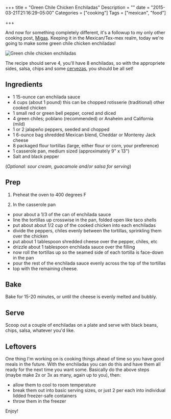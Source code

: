 +++
title = "Green Chile Chicken Enchiladas"
Description = ""
date = "2015-03-21T21:16:29-05:00"
Categories = ["cooking"]
Tags = ["mexican", "food"]

+++

And now for something completely different, it's a followup to my only other cooking post, [Migas](https://fak3r.com/2012/03/16/migas/). Keeping it in the Mexican/Tex-mex realm, today we're going to make some green chile chicken enchiladas!

![Green chile chicken enchiladas](/2015/green_chile_chicken_enchiladas.png "Green chile chicken enchiladas")

<!--more-->

The recipe should serve 4, you'll have 8 enchiladas, so with the appropriete sides, salsa, chips and some [cervezas](http://www.merriam-webster.com/dictionary/cerveza), you should be all set! 

## Ingredients

* 1 15-ounce can enchilada sauce
* 4 cups (about 1 pound) this can be chopped rotisserie (traditional) other cooked chicken
* 1 small red or green bell pepper, cored and diced
* 4 green chiles; poblano (recommended) or Anaheim and California (mild)
* 1 or 2 jalapeño peppers, seeded and chopped
* 1 6-ounce bag shredded Mexican blend, Cheddar or Monterey Jack cheese
* 8 packaged flour tortillas (large, either flour or corn, your preference)
* 1 casserole pan, medium sized (approximately 9" x 13") 
* Salt and black pepper

(_Optional: sour cream, guacamole and/or salsa for serving_) 

## Prep

1) Preheat the oven to 400 degrees F

2) In the casserole pan

* pour about a 1/3 of the can of enchilada sauce
* line the tortillas up crosswise in the pan, folded open like taco shells
* put about about 1/2 cup of the cooked chicken into each enchiladas
* divide the peppers, chiles evenly between the tortillas, sprinkling them over the chicken
* put about 1 tablespoon shredded cheese over the pepper, chiles, etc
* drizzle about 1 tablespoon enchilada sauce over the filling
* now roll the tortillas up so the seamed side of each tortilla is face-down in the pan 
* pour the rest of the enchilada sauce evenly across the top of the tortillas
* top with the remaining cheese. 

## Bake

Bake for 15-20 minutes, or until the cheese is evenly melted and bubbly. 

## Serve

Scoop out a couple of enchiladas on a plate and serve with black beans, chips, salsa, whatever you'd like.

## Leftovers

One thing I'm working on is cooking things ahead of time so you have good meals in the future. With the enchiladas you can do this and have them all ready for the next time you want some. Basically do the above steps (maybe make 2x or 3x as many, again up to you), then:

* allow them to cool to room temperature
* break them out into basic serving sizes, or just 2 per each into individual lidded freezer-safe containers
* throw them in the freezer

Enjoy!
